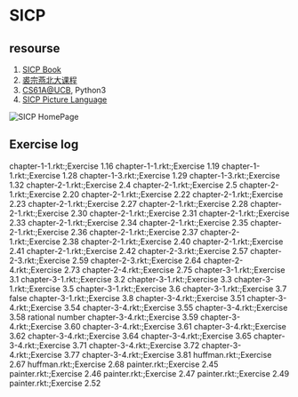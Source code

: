 # SICP

## resourse

1. [SICP Book][2] 
1. [裘宗燕北大课程][4]
1. [CS61A@UCB][5], Python3
1. [SICP Picture Language][3]

![SICP HomePage][1]

[1]: https://mitpress.mit.edu/sicp/full-text/book/cover.jpg "SICP Cover"
[2]: https://mitpress.mit.edu/sicp/full-text/book/book.html "SICP Book"
[3]: http://planet.racket-lang.org/package-source/soegaard/sicp.plt/2/1/planet-docs/sicp-manual/index.html "Picture Language"
[4]: http://www.math.pku.edu.cn/teachers/qiuzy/progtech/slides/index.php "qzy@pku"
[5]: http://composingprograms.com/ "Python"

## Exercise log

chapter-1-1.rkt:;Exercise 1.16
chapter-1-1.rkt:;Exercise 1.19
chapter-1-1.rkt:;Exercise 1.28
chapter-1-3.rkt:;Exercise 1.29
chapter-1-3.rkt:;Exercise 1.32
chapter-2-1.rkt:;Exercise 2.4
chapter-2-1.rkt:;Exercise 2.5
chapter-2-1.rkt:;Exercise 2.20
chapter-2-1.rkt:;Exercise 2.22
chapter-2-1.rkt:;Exercise 2.23
chapter-2-1.rkt:;Exercise 2.27
chapter-2-1.rkt:;Exercise 2.28
chapter-2-1.rkt:;Exercise 2.30
chapter-2-1.rkt:;Exercise 2.31
chapter-2-1.rkt:;Exercise 2.33
chapter-2-1.rkt:;Exercise 2.34
chapter-2-1.rkt:;Exercise 2.35
chapter-2-1.rkt:;Exercise 2.36
chapter-2-1.rkt:;Exercise 2.37
chapter-2-1.rkt:;Exercise 2.38
chapter-2-1.rkt:;Exercise 2.40
chapter-2-1.rkt:;Exercise 2.41
chapter-2-1.rkt:;Exercise 2.42
chapter-2-3.rkt:;Exercise 2.57
chapter-2-3.rkt:;Exercise 2.59
chapter-2-3.rkt:;Exercise 2.64
chapter-2-4.rkt:;Exercise 2.73
chapter-2-4.rkt:;Exercise 2.75
chapter-3-1.rkt:;Exercise 3.1
chapter-3-1.rkt:;Exercise 3.2
chapter-3-1.rkt:;Exercise 3.3
chapter-3-1.rkt:;Exercise 3.5
chapter-3-1.rkt:;Exercise 3.6
chapter-3-1.rkt:;Exercise 3.7 false
chapter-3-1.rkt:;Exercise 3.8
chapter-3-4.rkt:;Exercise 3.51
chapter-3-4.rkt:;Exercise 3.54
chapter-3-4.rkt:;Exercise 3.55
chapter-3-4.rkt:;Exercise 3.58 rational number 
chapter-3-4.rkt:;Exercise 3.59
chapter-3-4.rkt:;Exercise 3.60
chapter-3-4.rkt:;Exercise 3.61
chapter-3-4.rkt:;Exercise 3.62
chapter-3-4.rkt:;Exercise 3.64
chapter-3-4.rkt:;Exercise 3.65
chapter-3-4.rkt:;Exercise 3.71
chapter-3-4.rkt:;Exercise 3.72
chapter-3-4.rkt:;Exercise 3.77
chapter-3-4.rkt:;Exercise 3.81
huffman.rkt:;Exercise 2.67
huffman.rkt:;Exercise 2.68
painter.rkt:;Exercise 2.45
painter.rkt:;Exercise 2.46
painter.rkt:;Exercise 2.47
painter.rkt:;Exercise 2.49
painter.rkt:;Exercise 2.52
